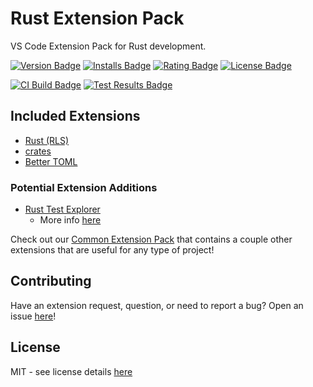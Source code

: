 # Rust Extension Pack
VS Code Extension Pack for Rust development. 

[![Version Badge][version-badge]][ext-url]
[![Installs Badge][installs-badge]][ext-url]
[![Rating Badge][rating-badge]][ext-url]
[![License Badge][license-badge]][license-url]  

[![CI Build Badge][ci-badge]][ci-pipeline-url]
[![Test Results Badge][tests-badge]][ci-pipeline-url]

## Included Extensions

* [Rust (RLS)][rust-ext-url]
* [crates][crates-ext-url]
* [Better TOML][better-toml-ext-url]

### Potential Extension Additions
* [Rust Test Explorer](https://marketplace.visualstudio.com/items?itemName=swellaby.vscode-rust-test-adapter)
  * More info [here](https://github.com/swellaby/vscode-rust-pack/issues/9)

Check out our [Common Extension Pack][common-ext-pack-url] that contains a couple other extensions that are useful for any type of project!

## Contributing
Have an extension request, question, or need to report a bug? Open an issue [here][open-issue-url]!

## License
MIT - see license details [here][license-url] 

[license-url]: https://github.com/swellaby/vscode-rust-pack/blob/master/LICENSE
[contributing-doc-url]: https://github.com/swellaby/vscode-rust-pack/blob/master/.github/CONTRIBUTING.md
[license-badge]: https://img.shields.io/github/license/swellaby/vscode-rust-pack.svg?style=flat-square&color=blue
[ci-badge]: https://img.shields.io/azure-devops/build/swellaby/opensource/46/master.svg?style=flat-square
[ci-pipeline-url]: https://dev.azure.com/swellaby/OpenSource/_build?definitionId=46
[tests-badge]: https://img.shields.io/azure-devops/tests/swellaby/opensource/46/master.svg?style=flat-square
[installs-badge]: https://img.shields.io/vscode-marketplace/d/swellaby.rust-pack.svg?style=flat-square
[version-badge]: https://img.shields.io/vscode-marketplace/v/swellaby.rust-pack.svg?style=flat-square&label=marketplace
[rating-badge]: https://img.shields.io/vscode-marketplace/r/swellaby.rust-pack.svg?style=flat-square
[ext-url]: https://marketplace.visualstudio.com/items?itemName=swellaby.rust-pack
[common-ext-pack-url]: https://marketplace.visualstudio.com/items?itemName=swellaby.common-pack
[open-issue-url]: https://github.com/swellaby/vscode-rust-pack/issues/new/choose
[rust-ext-url]: https://marketplace.visualstudio.com/items?itemName=rust-lang.rust
[crates-ext-url]: https://marketplace.visualstudio.com/items?itemName=serayuzgur.crates
[better-toml-ext-url]: https://marketplace.visualstudio.com/items?itemName=bungcip.better-toml
